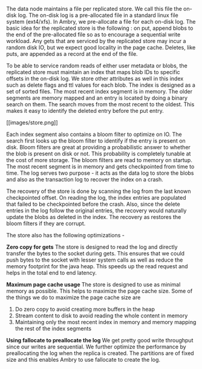 The data node maintains a file per replicated store. We call this file the on-disk log. The on-disk log is a pre-allocated file in a standard linux file system (ext4/xfs). In Ambry, we pre-allocate a file for each on-disk log. 
The basic idea for the replicated store is the following : on put, append blobs to the end of the pre-allocated file so as to encourage a sequential write workload. Any gets that are serviced by the replicated store may incur a random disk IO, but we expect good locality in the page cache. Deletes, like puts, are appended as a record at the end of the file.

To be able to service random reads of either user metadata or blobs, the replicated store must maintain an index that maps blob IDs to specific offsets in the on-disk log. We store other attributes as well in this index such as delete flags and ttl values for each blob. The index is designed as a set of sorted files. The most recent index segment is in memory. The older segments are memory mapped and an entry is located by doing a binary search on them. The search moves from the most recent to the oldest. This makes it easy to identify the deleted entry before the put entry. 

[[images/store.png]]

Each index segment also contains a bloom filter to optimize on IO. The search first looks up the bloom filter to identify if the entry is present on disk. Bloom filters are great at providing a probabilistic answer to whether the blob is present on disk or not. This probability is completely tunable at the cost of more storage. The bloom filters are read to memory on startup. The most recent segment is in memory and gets checkpointed from time to time. The log serves two purpose - it acts as the data log to store the blobs and also as the transaction log to recover the index on a crash.

The recovery of the store is done by scanning the log from the last known checkpointed offset. On reading the log, the index entries are populated that failed to be checkpointed before the crash. Also, since the delete entries in the log follow the original entries, the recovery would naturally update the blobs as deleted in the index. The recovery as restores the bloom filters if they are corrupt.

The store also has the following optimizations - 

**Zero copy for gets**
The store is designed to read the log and directly transfer the bytes to the socket during gets. This ensures that we could push bytes to the socket with lesser system calls as well as reduce the memory footprint for the java heap. This speeds up the read request and helps in the total end to end latency.

**Maximum page cache usage**
The store is designed to use as minimal memory as possible. This helps to maximize the page cache size. Some of the things we do to maximize the page cache size are
1. Do zero copy to avoid creating more buffers in the heap
2. Stream content to disk to avoid reading the whole content in memory
3. Maintaining only the most recent index in memory and memory mapping the rest of the index segments

**Using fallocate to preallocate the log**
We get pretty good write throughput since our writes are sequential. We further optimize the performance by preallocating the log when the replica is created. The partitions are of fixed size and this enables Ambry to use fallocate to create the log.
